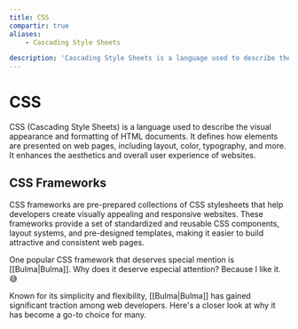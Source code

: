 ```yaml
---
title: CSS
compartir: true
aliases:
    - Cascading Style Sheets

description: 'Cascading Style Sheets is a language used to describe the visual appearance and formatting of HTML documents.'
---
```


# CSS

CSS (Cascading Style Sheets) is a language used to describe the visual appearance and formatting of HTML documents. It defines how elements are presented on web pages, including layout, color, typography, and more. It enhances the aesthetics and overall user experience of websites.

## CSS Frameworks

CSS frameworks are pre-prepared collections of CSS stylesheets that help developers create visually appealing and responsive websites. These frameworks provide a set of standardized and reusable CSS components, layout systems, and pre-designed templates, making it easier to build attractive and consistent web pages.

One popular CSS framework that deserves special mention is [[Bulma|Bulma]]. Why does it deserve especial attention? Because I like it. 😅

Known for its simplicity and flexibility, [[Bulma|Bulma]] has gained significant traction among web developers. Here's a closer look at why it has become a go-to choice for many.
